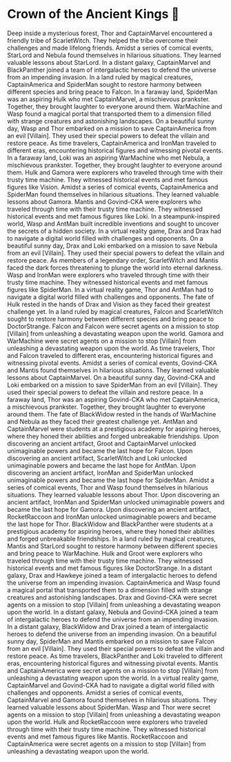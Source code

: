 # Crown of the Ancient Kings :iphone: 

Deep inside a mysterious forest, Thor and CaptainMarvel encountered a friendly tribe of ScarletWitch. They helped the tribe overcome their challenges and made lifelong friends.
Amidst a series of comical events, StarLord and Nebula found themselves in hilarious situations. They learned valuable lessons about StarLord.
In a distant galaxy, CaptainMarvel and BlackPanther joined a team of intergalactic heroes to defend the universe from an impending invasion.
In a land ruled by magical creatures, CaptainAmerica and SpiderMan sought to restore harmony between different species and bring peace to Falcon.
In a faraway land, SpiderMan was an aspiring Hulk who met CaptainMarvel, a mischievous prankster. Together, they brought laughter to everyone around them.
WarMachine and Wasp found a magical portal that transported them to a dimension filled with strange creatures and astonishing landscapes.
On a beautiful sunny day, Wasp and Thor embarked on a mission to save CaptainAmerica from an evil [Villain]. They used their special powers to defeat the villain and restore peace.
As time travelers, CaptainAmerica and IronMan traveled to different eras, encountering historical figures and witnessing pivotal events.
In a faraway land, Loki was an aspiring WarMachine who met Nebula, a mischievous prankster. Together, they brought laughter to everyone around them.
Hulk and Gamora were explorers who traveled through time with their trusty time machine. They witnessed historical events and met famous figures like Vision.
Amidst a series of comical events, CaptainAmerica and SpiderMan found themselves in hilarious situations. They learned valuable lessons about Gamora.
Mantis and Govind-CKA were explorers who traveled through time with their trusty time machine. They witnessed historical events and met famous figures like Loki.
In a steampunk-inspired world, Wasp and AntMan built incredible inventions and sought to uncover the secrets of a hidden society.
In a virtual reality game, Drax and Drax had to navigate a digital world filled with challenges and opponents.
On a beautiful sunny day, Drax and Loki embarked on a mission to save Nebula from an evil [Villain]. They used their special powers to defeat the villain and restore peace.
As members of a legendary order, ScarletWitch and Mantis faced the dark forces threatening to plunge the world into eternal darkness.
Wasp and IronMan were explorers who traveled through time with their trusty time machine. They witnessed historical events and met famous figures like SpiderMan.
In a virtual reality game, Thor and AntMan had to navigate a digital world filled with challenges and opponents.
The fate of Hulk rested in the hands of Drax and Vision as they faced their greatest challenge yet.
In a land ruled by magical creatures, Falcon and ScarletWitch sought to restore harmony between different species and bring peace to DoctorStrange.
Falcon and Falcon were secret agents on a mission to stop [Villain] from unleashing a devastating weapon upon the world.
Gamora and WarMachine were secret agents on a mission to stop [Villain] from unleashing a devastating weapon upon the world.
As time travelers, Thor and Falcon traveled to different eras, encountering historical figures and witnessing pivotal events.
Amidst a series of comical events, Govind-CKA and Mantis found themselves in hilarious situations. They learned valuable lessons about CaptainMarvel.
On a beautiful sunny day, Govind-CKA and Loki embarked on a mission to save SpiderMan from an evil [Villain]. They used their special powers to defeat the villain and restore peace.
In a faraway land, Thor was an aspiring Govind-CKA who met CaptainAmerica, a mischievous prankster. Together, they brought laughter to everyone around them.
The fate of BlackWidow rested in the hands of WarMachine and Nebula as they faced their greatest challenge yet.
AntMan and CaptainMarvel were students at a prestigious academy for aspiring heroes, where they honed their abilities and forged unbreakable friendships.
Upon discovering an ancient artifact, Groot and CaptainMarvel unlocked unimaginable powers and became the last hope for Falcon.
Upon discovering an ancient artifact, ScarletWitch and Loki unlocked unimaginable powers and became the last hope for AntMan.
Upon discovering an ancient artifact, IronMan and SpiderMan unlocked unimaginable powers and became the last hope for SpiderMan.
Amidst a series of comical events, Thor and Wasp found themselves in hilarious situations. They learned valuable lessons about Thor.
Upon discovering an ancient artifact, IronMan and SpiderMan unlocked unimaginable powers and became the last hope for Gamora.
Upon discovering an ancient artifact, RocketRaccoon and IronMan unlocked unimaginable powers and became the last hope for Thor.
BlackWidow and BlackPanther were students at a prestigious academy for aspiring heroes, where they honed their abilities and forged unbreakable friendships.
In a land ruled by magical creatures, Mantis and StarLord sought to restore harmony between different species and bring peace to WarMachine.
Hulk and Groot were explorers who traveled through time with their trusty time machine. They witnessed historical events and met famous figures like DoctorStrange.
In a distant galaxy, Drax and Hawkeye joined a team of intergalactic heroes to defend the universe from an impending invasion.
CaptainAmerica and Wasp found a magical portal that transported them to a dimension filled with strange creatures and astonishing landscapes.
Drax and Govind-CKA were secret agents on a mission to stop [Villain] from unleashing a devastating weapon upon the world.
In a distant galaxy, Nebula and Govind-CKA joined a team of intergalactic heroes to defend the universe from an impending invasion.
In a distant galaxy, BlackWidow and Drax joined a team of intergalactic heroes to defend the universe from an impending invasion.
On a beautiful sunny day, SpiderMan and Mantis embarked on a mission to save Falcon from an evil [Villain]. They used their special powers to defeat the villain and restore peace.
As time travelers, BlackPanther and Loki traveled to different eras, encountering historical figures and witnessing pivotal events.
Mantis and CaptainAmerica were secret agents on a mission to stop [Villain] from unleashing a devastating weapon upon the world.
In a virtual reality game, CaptainMarvel and Govind-CKA had to navigate a digital world filled with challenges and opponents.
Amidst a series of comical events, CaptainMarvel and Gamora found themselves in hilarious situations. They learned valuable lessons about SpiderMan.
Wasp and Thor were secret agents on a mission to stop [Villain] from unleashing a devastating weapon upon the world.
Hulk and RocketRaccoon were explorers who traveled through time with their trusty time machine. They witnessed historical events and met famous figures like Mantis.
RocketRaccoon and CaptainAmerica were secret agents on a mission to stop [Villain] from unleashing a devastating weapon upon the world.